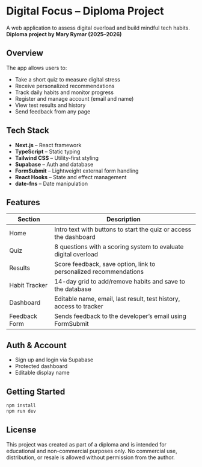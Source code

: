 # Digital Focus – Diploma Project

A web application to assess digital overload and build mindful tech habits.  
**Diploma project by Mary Rymar (2025–2026)**

## Overview

The app allows users to:

- Take a short quiz to measure digital stress
- Receive personalized recommendations
- Track daily habits and monitor progress
- Register and manage account (email and name)
- View test results and history
- Send feedback from any page

## Tech Stack

- **Next.js** – React framework
- **TypeScript** – Static typing
- **Tailwind CSS** – Utility-first styling
- **Supabase** – Auth and database
- **FormSubmit** – Lightweight external form handling
- **React Hooks** – State and effect management
- **date-fns** – Date manipulation

## Features

| Section           | Description                                                                 |
|-------------------|-----------------------------------------------------------------------------|
| Home              | Intro text with buttons to start the quiz or access the dashboard           |
| Quiz              | 8 questions with a scoring system to evaluate digital overload              |
| Results           | Score feedback, save option, link to personalized recommendations           |
| Habit Tracker     | 14-day grid to add/remove habits and save to the database                   |
| Dashboard         | Editable name, email, last result, test history, access to tracker          |
| Feedback Form     | Sends feedback to the developer’s email using FormSubmit                    |

## Auth & Account

- Sign up and login via Supabase
- Protected dashboard
- Editable display name

## Getting Started

```bash
npm install
npm run dev
```

## License

This project was created as part of a diploma and is intended for educational and non-commercial purposes only.
No commercial use, distribution, or resale is allowed without permission from the author.
